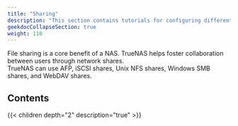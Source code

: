 ```yaml
---
title: "Sharing"
description: "This section contains tutorials for configuring different storage sharing protocols in TrueNAS."
geekdocCollapseSection: true
weight: 110
---
```


File sharing is a core benefit of a NAS. TrueNAS helps foster collaboration between users through network shares.  
TrueNAS can use AFP, iSCSI shares, Unix NFS shares, Windows SMB shares, and WebDAV shares. 

## Contents

{{< children depth="2" description="true" >}}
